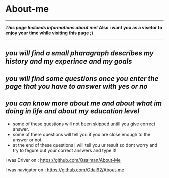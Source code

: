 # About-me

---

**_This page Inclueds informations about me!_**
**Also i want you as a visetor to enjoy your time while visiting this page ;)**

---

## _you will find a small pharagraph describes my history and my experince and my goals_

## _you will find some questions once you enter the page that you have to answer with yes or no_

## _you can know more about me and about what im doing in life and about my *education* level_

- some of these questions will not been skipped untill you give correct answer.
- some of there questions will tell you if you are close enough to the answer or not.
- at the end of these questions i will tell you ur result so dont worry and try to fegure out your correct answers and type it!

I was Driver on : https://github.com/Qsalman/About-Me

I was navigator on : https://github.com/Odai92/About-me
